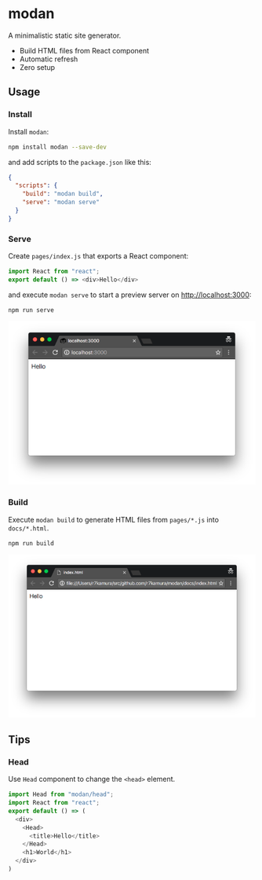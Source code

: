# modan

A minimalistic static site generator.

- Build HTML files from React component
- Automatic refresh
- Zero setup

## Usage

### Install

Install `modan`:

```bash
npm install modan --save-dev
```

and add scripts to the `package.json` like this:

```json
{
  "scripts": {
    "build": "modan build",
    "serve": "modan serve"
  }
}
```

### Serve

Create `pages/index.js` that exports a React component:

```javascript
import React from "react";
export default () => <div>Hello</div>
```

and execute `modan serve` to start a preview server on [http://localhost:3000](http://localhost:3000):

```bash
npm run serve
```

![image](/images/screenshot-serve.png)

### Build

Execute `modan build` to generate HTML files from `pages/*.js` into `docs/*.html`.

```bash
npm run build
```

![image](/images/screenshot-build.png)

## Tips

### Head

Use `Head` component to change the `<head>` element.

```javascript
import Head from "modan/head";
import React from "react";
export default () => (
  <div>
    <Head>
      <title>Hello</title>
    </Head>
    <h1>World</h1>
  </div>
)
```
